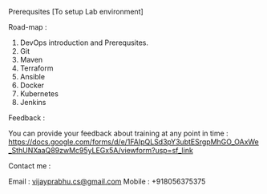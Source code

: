 Prerequsites [To setup Lab environment]

Road-map :

1. DevOps introduction and Prerequsites.
2. Git 
3. Maven
4. Terraform
5. Ansible
6. Docker 
7. Kubernetes
8. Jenkins

Feedback :

You can provide your feedback about training at any point in time :
https://docs.google.com/forms/d/e/1FAIpQLSd3pY3ubtESrgpMhGO_OAxWe_SthUNXaaQ89zwMc95yLEGx5A/viewform?usp=sf_link



Contact me :

Email : vijayprabhu.cs@gmail.com
Mobile : +918056375375
